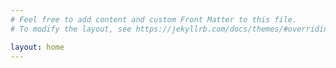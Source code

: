 ```yaml
---
# Feel free to add content and custom Front Matter to this file.
# To modify the layout, see https://jekyllrb.com/docs/themes/#overriding-theme-defaults

layout: home
---
```


<canvas id="growthFactorChart"></canvas>

<canvas id="totalCases"></canvas>

<canvas id="newCases"></canvas>
